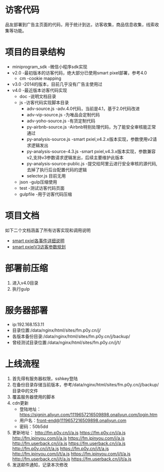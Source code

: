 # 访客代码
品友部署到广告主页面的代码，用于统计到达，访客收集，商品信息收集，线索收集等功能。

# 项目的目录结构
* miniprogram_sdk -微信小程序sdk实现
* v2.0 -最初版本的访客代码，绝大部分已使用smart pixel部署，参考4.0
    * cm  -cookie mapping
* v3.0 -2014的版本，目前几乎没有广告主使用过
* v4.0 -最近版本访客代码实现
    * doc -说明文档目录
    * js -访客代码实现脚本目录
        * adv-source.js -adv.4.0代码，当前是4.1，基于2.0代码改进
        * adv-vip-source.js -为唯品会定制代码
        * adv-yoho-source.js -有货定制代码
        * py-airbnb-source.js -Airbnb特别处理代码，为了能安全审核能正常通过
        * py-analysis-source.js -smart pxiel,v4.2.x版本实现，参数使用v2请求逻辑发出
        * py-analysis-source-4.3.js -smart pxiel,v4.3.x版本实现，参数兼容v2,支持v3参数请求逻辑发出，后续主要维护此版本
        * py-analysis-source-public.js -提交给阿里云进行安全审核的源代码,去掉了执行后台配置代码的逻辑
        * selector.js 目前无用
    * json -gulp压缩使用
    * test -测试访客代码页面
    * gulpfile -用于访客代码压缩
# 项目文档
如下二个文档涵盖了所有访客实现和调用说明
* [smart pxiel各事件详细说明](./v4.0/doc/基础信息表v1.4.xlsx)
* [smart pxielV3访客参数规划](./v4.0/doc/V3访客参数规划.xlsx)

# 部署前压缩
1. 进入v4.0目录
2. 执行gulp    

# 服务器部署
* ip:192.168.153.11
* 目录位置:/data/nginx/html/sites/fm.p0y.cn/j/
* 各版本备份目录:/data/nginx/html/sites/fm.p0y.cn/j/backup/
* 曾经测试目录位置:/data/nginx/html/sites/fm.p0y.cn/j/t/

# 上线流程
1. 首先得有服务器权限，sshkey登陆
2. 在备份目录存储当前版本，参考/data/nginx/html/sites/fm.p0y.cn/j/backup/目录中的文件
3. 覆盖服务器使用的脚本
4. cdn更新
   * 登陆地址：https://signin.aliyun.com/1119657216509898.onaliyun.com/login.htm
   * 用户名：front-end@1119657216509898.onaliyun.com
   * 密码：50b5dd
5. 更新地址：
   http://fm.p0y.cn/j/a.js
   https://fm.p0y.cn/j/a.js
   http://fm.ipinyou.com/j/a.js
   https://fm.ipinyou.com/j/a.js
   http://fm.userback.cn/j/a.js
   https://fm.userback.cn/j/a.js
   http://fm.p0y.cn/j/t/a.js
   https://fm.p0y.cn/j/t/a.js
   http://fm.ipinyou.com/j/t/a.js
   https://fm.ipinyou.com/j/t/a.js
   http://fm.userback.cn/j/t/a.js
   https://fm.userback.cn/j/t/a.js
6. 发送邮件通知，记录本次修改   